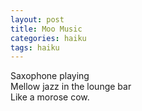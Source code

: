 ```yaml
---
layout: post
title: Moo Music
categories: haiku
tags: haiku
---
```

Saxophone playing  
Mellow jazz in the lounge bar    
Like a morose cow.  
  